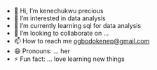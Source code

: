 - 👋 Hi, I’m kenechukwu precious
- 👀 I’m interested in data analysis
- 🌱 I’m currently learning sql for data analysis
- 💞️ I’m looking to collaborate on ...
- 📫 How to reach me ogbodokenep@gmail.com
- 😄 Pronouns: ... her
- ⚡ Fun fact: ... love learning new things

<!---
kene-2704/kene-2704 is a ✨ special ✨ repository because its `README.md` (this file) appears on your GitHub profile.
You can click the Preview link to take a look at your changes.
--->
